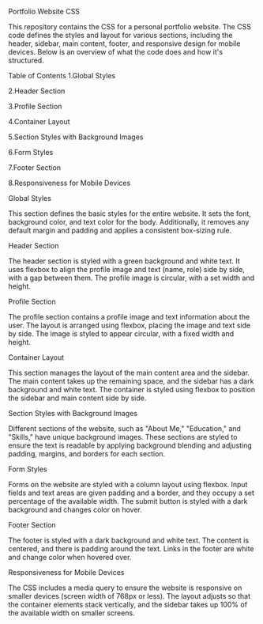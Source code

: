 Portfolio Website CSS

This repository contains the CSS for a personal portfolio website. The CSS code defines the styles and layout for various sections, including the header, sidebar, main content, footer, and responsive design for mobile devices. Below is an overview of what the code does and how it's structured.

Table of Contents
1.Global Styles

2.Header Section

3.Profile Section

4.Container Layout

5.Section Styles with Background Images

6.Form Styles

7.Footer Section

8.Responsiveness for Mobile Devices

Global Styles

This section defines the basic styles for the entire website. It sets the font, background color, and text color for the body. Additionally, it removes any default margin and padding and applies a consistent box-sizing rule.

Header Section

The header section is styled with a green background and white text. It uses flexbox to align the profile image and text (name, role) side by side, with a gap between them. The profile image is circular, with a set width and height.

Profile Section

The profile section contains a profile image and text information about the user. The layout is arranged using flexbox, placing the image and text side by side. The image is styled to appear circular, with a fixed width and height.

Container Layout

This section manages the layout of the main content area and the sidebar. The main content takes up the remaining space, and the sidebar has a dark background and white text. The container is styled using flexbox to position the sidebar and main content side by side.

Section Styles with Background Images

Different sections of the website, such as "About Me," "Education," and "Skills," have unique background images. These sections are styled to ensure the text is readable by applying background blending and adjusting padding, margins, and borders for each section.

Form Styles

Forms on the website are styled with a column layout using flexbox. Input fields and text areas are given padding and a border, and they occupy a set percentage of the available width. The submit button is styled with a dark background and changes color on hover.

Footer Section

The footer is styled with a dark background and white text. The content is centered, and there is padding around the text. Links in the footer are white and change color when hovered over.

Responsiveness for Mobile Devices

The CSS includes a media query to ensure the website is responsive on smaller devices (screen width of 768px or less). The layout adjusts so that the container elements stack vertically, and the sidebar takes up 100% of the available width on smaller screens.

